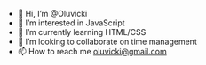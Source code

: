 - 👋 Hi, I’m @Oluvicki
- 👀 I’m interested in JavaScript
- 🌱 I’m currently learning HTML/CSS
- 💞️ I’m looking to collaborate on time management
- 📫 How to reach me oluvicki@gmail.com

<!---
Oluvicki/Oluvicki is a ✨ special ✨ repository because its `README.md` (this file) appears on your GitHub profile.
You can click the Preview link to take a look at your changes.
--->
